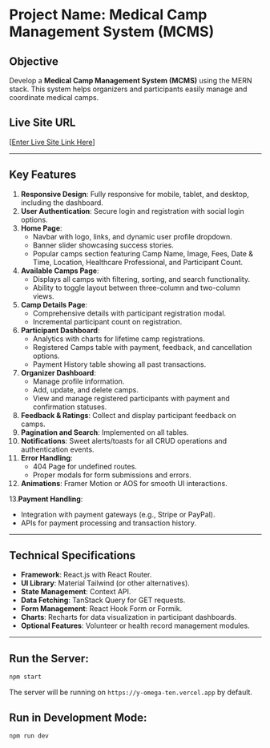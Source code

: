 # Project Name: Medical Camp Management System (MCMS)

## Objective
Develop a **Medical Camp Management System (MCMS)** using the MERN stack. This system helps organizers and participants easily manage and coordinate medical camps.

## Live Site URL
[[Enter Live Site Link Here](https://medicare-camp.web.app/)]


---

## Key Features

1. **Responsive Design**: Fully responsive for mobile, tablet, and desktop, including the dashboard.
2. **User Authentication**: Secure login and registration with social login options.
3. **Home Page**:
   - Navbar with logo, links, and dynamic user profile dropdown.
   - Banner slider showcasing success stories.
   - Popular camps section featuring Camp Name, Image, Fees, Date & Time, Location, Healthcare Professional, and Participant Count.
4. **Available Camps Page**:
   - Displays all camps with filtering, sorting, and search functionality.
   - Ability to toggle layout between three-column and two-column views.
5. **Camp Details Page**:
   - Comprehensive details with participant registration modal.
   - Incremental participant count on registration.
6. **Participant Dashboard**:
   - Analytics with charts for lifetime camp registrations.
   - Registered Camps table with payment, feedback, and cancellation options.
   - Payment History table showing all past transactions.
7. **Organizer Dashboard**:
   - Manage profile information.
   - Add, update, and delete camps.
   - View and manage registered participants with payment and confirmation statuses.
8. **Feedback & Ratings**: Collect and display participant feedback on camps.
9. **Pagination and Search**: Implemented on all tables.
10. **Notifications**: Sweet alerts/toasts for all CRUD operations and authentication events.
11. **Error Handling**:
    - 404 Page for undefined routes.
    - Proper modals for form submissions and errors.
12. **Animations**: Framer Motion or AOS for smooth UI interactions.

13.**Payment Handling**:
   - Integration with payment gateways (e.g., Stripe or PayPal).
   - APIs for payment processing and transaction history.
---

## Technical Specifications 

- **Framework**: React.js with React Router.
- **UI Library**: Material Tailwind (or other alternatives).
- **State Management**: Context API.
- **Data Fetching**: TanStack Query for GET requests.
- **Form Management**: React Hook Form or Formik.
- **Charts**: Recharts for data visualization in participant dashboards.
- **Optional Features**: Volunteer or health record management modules.

---

## **Run the Server**:
   ```bash
   npm start
   ```
   The server will be running on `https://y-omega-ten.vercel.app` by default.

## **Run in Development Mode**:
   ```bash
   npm run dev
   ```

